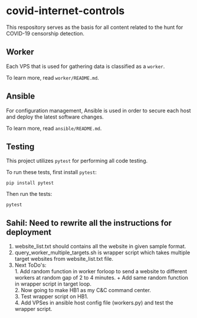 # covid-internet-controls

This respository serves as the basis for all content related to the hunt for COVID-19 censorship detection.


## Worker

Each VPS that is used for gathering data is classified as a `worker`.

To learn more, read `worker/README.md`.

## Ansible

For configuration management, Ansible is used in order to secure each host and deploy the latest software changes.

To learn more, read `ansible/README.md`.


## Testing

This project utilizes `pytest` for performing all code testing.

To run these tests, first install `pytest`:

    pip install pytest

Then run the tests:

    pytest

## Sahil: Need to rewrite all the instructions for deployment
1. website_list.txt should contains all the website in given sample format.
2. query_worker_multiple_targets.sh is wrapper script which takes multiple target websites from website_list.txt file.
3. Next ToDo's:
<br>1. Add random function in worker forloop to send a  website to different workers at random gap of 2 to 4 minutes. + Add same random function in wrapper script in target loop.
<br>2. Now going to make HB1 as my C&C command center.
<br>3. Test wrapper script on HB1.
<br>4. Add VPSes in ansible host config file (workers.py) and test the wrapper script.
